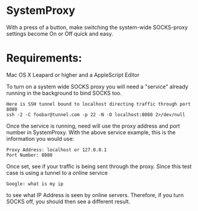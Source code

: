 SystemProxy
===========
With a press of a button, make switching the system-wide SOCKS-proxy settings become On or Off quick and easy.


Requirements:
=====
Mac OS X Leapard or higher and a AppleScript Editor

To turn on a system wide SOCKS proxy you will need a "service" already running in the background to bind SOCKS too.

    Here is SSH tunnel bound to localhost directing traffic through port 8080
    ssh -2 -C foobar@tunnel.com -p 22 -N -D localhost:8080 2>/dev/null

Once the service is running, need will use the proxy address and port number in SystemProxy. 
With the above service example, this is the information you would use:

    Proxy Address: localhost or 127.0.0.1
    Port Number: 8080

Once set, see if your traffic is being sent through the proxy. Since this test case is using a tunnel to a online service

    Google: what is my ip

to see what IP Address is seen by online servers. Therefore, if you turn SOCKS off, you should then see a different result.




